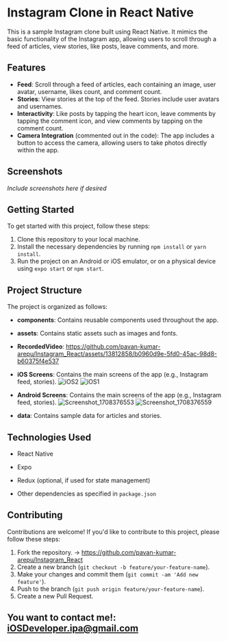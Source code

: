 # Instagram Clone in React Native

This is a sample Instagram clone built using React Native. It mimics the basic functionality of the Instagram app, allowing users to scroll through a feed of articles, view stories, like posts, leave comments, and more.

## Features

- **Feed**: Scroll through a feed of articles, each containing an image, user avatar, username, likes count, and comment count.
- **Stories**: View stories at the top of the feed. Stories include user avatars and usernames.
- **Interactivity**: Like posts by tapping the heart icon, leave comments by tapping the comment icon, and view comments by tapping on the comment count.
- **Camera Integration** (commented out in the code): The app includes a button to access the camera, allowing users to take photos directly within the app.

## Screenshots

*Include screenshots here if desired*

## Getting Started

To get started with this project, follow these steps:

1. Clone this repository to your local machine.
2. Install the necessary dependencies by running `npm install` or `yarn install`.
3. Run the project on an Android or iOS emulator, or on a physical device using `expo start` or `npm start`.

## Project Structure

The project is organized as follows:

- **components**: Contains reusable components used throughout the app.
- **assets**: Contains static assets such as images and fonts.
- **RecordedVideo**: 
https://github.com/pavan-kumar-arepu/Instagram_React/assets/13812858/b0960d9e-5fd0-45ac-98d8-b60375f4e537
- **iOS Screens**: Contains the main screens of the app (e.g., Instagram feed, stories).
![iOS2](https://github.com/pavan-kumar-arepu/Instagram_React/assets/13812858/2b6f2e25-0359-4aed-9b43-7d60af87210d)
![iOS1](https://github.com/pavan-kumar-arepu/Instagram_React/assets/13812858/239bf128-aae4-4897-a8c0-8a2fa0eec1db)

- **Android Screens**: Contains the main screens of the app (e.g., Instagram feed, stories).
![Screenshot_1708376553](https://github.com/pavan-kumar-arepu/Instagram_React/assets/13812858/80a67c10-e8dc-417f-8fea-dfbf4fbd774f)
![Screenshot_1708376559](https://github.com/pavan-kumar-arepu/Instagram_React/assets/13812858/eafa202f-efee-48d8-985b-1a2e84d4baa7)

- **data**: Contains sample data for articles and stories.

## Technologies Used

- React Native
- Expo
- Redux (optional, if used for state management)

- Other dependencies as specified in `package.json`

## Contributing

Contributions are welcome! If you'd like to contribute to this project, please follow these steps:

1. Fork the repository. -> https://github.com/pavan-kumar-arepu/Instagram_React
2. Create a new branch (`git checkout -b feature/your-feature-name`).
3. Make your changes and commit them (`git commit -am 'Add new feature'`).
4. Push to the branch (`git push origin feature/your-feature-name`).
5. Create a new Pull Request.

## You want to contact me!: iOSDeveloper.ipa@gmail.com
